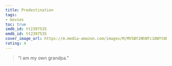 ```yaml
---
title: Predestination
tags:
- movies
toc: true
imdb_id: tt2397535
omdb_id: tt2397535
cover_image_url: https://m.media-amazon.com/images/M/MV5BY2NhNTc1OWYtODY0Zi00YjU1LTljNGItNTAzZjY5MjJlNDdmXkEyXkFqcGdeQXVyMTU0NTE4MTkz._V1_SX300.jpg
rating: 4
---
```


> "I am my own grandpa."
